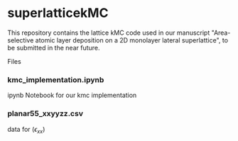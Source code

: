 # superlatticekMC
This repository contains the lattice kMC code used in our manuscript "Area-selective atomic layer deposition on a 2D monolayer lateral superlattice", to be submitted in the near future.

Files
### kmc_implementation.ipynb
  ipynb Notebook for our kmc implementation

### planar55_xxyyzz.csv
  data for $\mathrm(\epsilon_{xx})$
